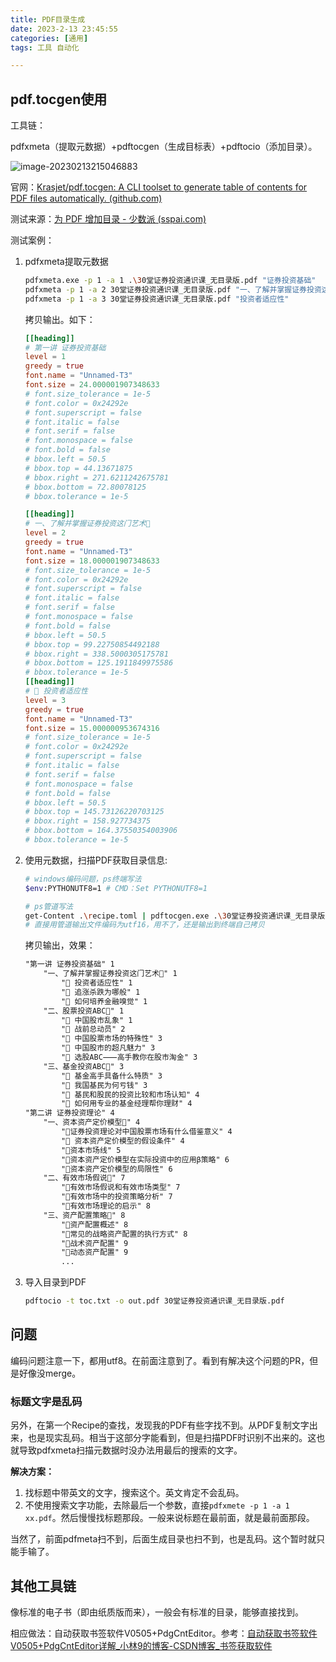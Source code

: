 ```yaml
---
title: PDF目录生成
date: 2023-2-13 23:45:55
categories: [通用]
tags: 工具 自动化

---
```


## pdf.tocgen使用

工具链：

pdfxmeta（提取元数据）+pdftocgen（生成目标表）+pdftocio（添加目录）。

![image-20230213215046883](https://picbed.olimi.icu//img/image-20230213215046883.png)

官网：[Krasjet/pdf.tocgen: A CLI toolset to generate table of contents for PDF files automatically. (github.com)](https://github.com/Krasjet/pdf.tocgen)

测试来源：[为 PDF 增加目录 - 少数派 (sspai.com)](https://sspai.com/post/69601)

测试案例：

1. pdfxmeta提取元数据

   ```bash
   pdfxmeta.exe -p 1 -a 1 .\30堂证券投资通识课_无目录版.pdf "证券投资基础"
   pdfxmeta -p 1 -a 2 30堂证券投资通识课_无目录版.pdf "⼀、了解并掌握证券投资这⻔艺术"
   pdfxmeta -p 1 -a 3 30堂证券投资通识课_无目录版.pdf "投资者适应性"
   ```

   拷贝输出。如下：

   ```toml
   [[heading]]
   # 第⼀讲 证券投资基础
   level = 1
   greedy = true
   font.name = "Unnamed-T3"
   font.size = 24.000001907348633
   # font.size_tolerance = 1e-5
   # font.color = 0x24292e
   # font.superscript = false
   # font.italic = false
   # font.serif = false
   # font.monospace = false
   # font.bold = false
   # bbox.left = 50.5
   # bbox.top = 44.13671875
   # bbox.right = 271.6211242675781
   # bbox.bottom = 72.80078125
   # bbox.tolerance = 1e-5
   
   [[heading]]
   # ⼀、了解并掌握证券投资这⻔艺术🐰
   level = 2
   greedy = true
   font.name = "Unnamed-T3"
   font.size = 18.000001907348633
   # font.size_tolerance = 1e-5
   # font.color = 0x24292e
   # font.superscript = false
   # font.italic = false
   # font.serif = false
   # font.monospace = false
   # font.bold = false
   # bbox.left = 50.5
   # bbox.top = 99.22750854492188
   # bbox.right = 338.5000305175781
   # bbox.bottom = 125.1911849975586
   # bbox.tolerance = 1e-5
   [[heading]]
   # 🍼 投资者适应性
   level = 3
   greedy = true
   font.name = "Unnamed-T3"
   font.size = 15.000000953674316
   # font.size_tolerance = 1e-5
   # font.color = 0x24292e
   # font.superscript = false
   # font.italic = false
   # font.serif = false
   # font.monospace = false
   # font.bold = false
   # bbox.left = 50.5
   # bbox.top = 145.73126220703125
   # bbox.right = 158.927734375
   # bbox.bottom = 164.37550354003906
   # bbox.tolerance = 1e-5
   ```

2. 使用元数据，扫描PDF获取目录信息:

   ```bash
   # windows编码问题，ps终端写法
   $env:PYTHONUTF8=1 # CMD：Set PYTHONUTF8=1
   
   # ps管道写法
   get-Content .\recipe.toml | pdftocgen.exe .\30堂证券投资通识课_无目录版.pdf # CMD：pdftocgen 30堂证券投资通识课_无目录版.pdf < recipe.toml
   # 直接用管道输出文件编码为utf16，用不了，还是输出到终端自己拷贝
   ```

   拷贝输出，效果：

   ```txt
   "第⼀讲 证券投资基础" 1
       "⼀、了解并掌握证券投资这⻔艺术🐰" 1
           "🍼 投资者适应性" 1
           "🍼 追涨杀跌为哪般" 1
           "🍼 如何培养⾦融嗅觉" 1
       "⼆、股票投资ABC🐰" 1
           "🍄 中国股市乱象" 1
           "🍄 战前总动员" 2
           "🍄 中国股票市场的特殊性" 3
           "🍄 中国股市的超凡魅⼒" 3
           "🍄 选股ABC⸺⾼⼿教你在股市淘⾦" 3
       "三、基⾦投资ABC🐰" 3
           "🔔 基⾦⾼⼿具备什么特质" 3
           "🔔 我国基⺠为何亏钱" 3
           "🔔 基⺠和股⺠的投资⽐较和市场认知" 4
           "🔔 如何⽤专业的基⾦经理帮你理财" 4
   "第⼆讲 证券投资理论" 4
       "⼀、资本资产定价模型🍑" 4
           "🎯证券投资理论对中国股票市场有什么借鉴意义" 4
           "🎯 资本资产定价模型的假设条件" 4
           "🎯资本市场线" 5
           "🎯资本资产定价模型在实际投资中的应⽤β策略" 6
           "🎯资本资产定价模型的局限性" 6
       "⼆、有效市场假说🍑" 7
           "🎑有效市场假说和有效市场类型" 7
           "🎑有效市场中的投资策略分析" 7
           "🎑有效市场理论的启示" 8
       "三、资产配置策略🍑" 8
           "🦐资产配置概述" 8
           "🦐常⻅的战略资产配置的执⾏⽅式" 8
           "🦐战术资产配置" 9
           "🦐动态资产配置" 9
           ...
   ```

3. 导入目录到PDF

   ```bash
   pdftocio -t toc.txt -o out.pdf 30堂证券投资通识课_无目录版.pdf
   ```

## 问题

编码问题注意一下，都用utf8。在前面注意到了。看到有解决这个问题的PR，但是好像没merge。

### 标题文字是乱码

另外，在第一个Recipe的查找，发现我的PDF有些字找不到。从PDF复制文字出来，也是现实乱码。相当于这部分字能看到，但是扫描PDF时识别不出来的。这也就导致pdfxmeta扫描元数据时没办法用最后的搜索的文字。

**解决方案：**

1. 找标题中带英文的文字，搜索这个。英文肯定不会乱码。
2. 不使用搜索文字功能，去除最后一个参数，直接`pdfxmete -p 1 -a 1 xx.pdf`。然后慢慢找标题那段。一般来说标题在最前面，就是最前面那段。

当然了，前面pdfmeta扫不到，后面生成目录也扫不到，也是乱码。这个暂时就只能手输了。

## 其他工具链

像标准的电子书（即由纸质版而来），一般会有标准的目录，能够直接找到。

相应做法：自动获取书签软件V0505+PdgCntEditor。参考：[自动获取书签软件V0505+PdgCntEditor详解_小林9的博客-CSDN博客_书签获取软件](https://blog.csdn.net/qq_42732229/article/details/118360102)
